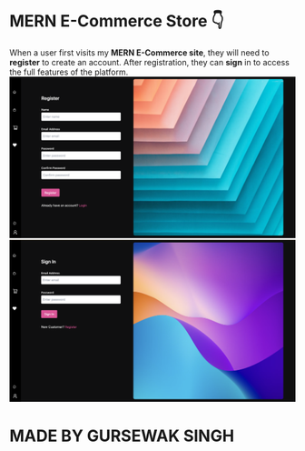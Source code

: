 # MERN E-Commerce Store 👇

When a user first visits my <b>MERN E-Commerce site</b>, they will need to <b>register</b> to create an account. After registration, they can <b>sign</b> in to access the full features of the platform.
<img src="/Images/register.png">
<img src="/Images/signin.png">


# MADE BY GURSEWAK SINGH
